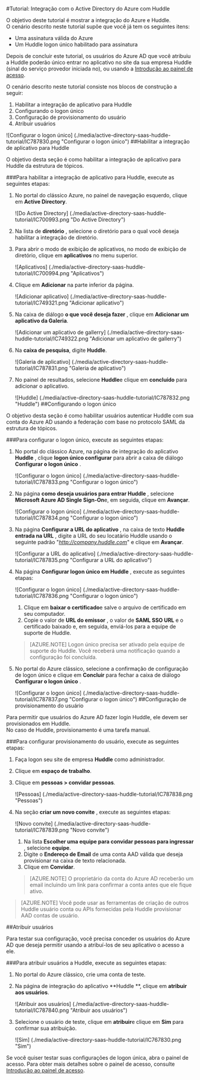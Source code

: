 <properties 
    pageTitle="Tutorial: Integração com o Active Directory do Azure com Huddle | Microsoft Azure" 
    description="Saiba como usar Huddle com o Azure Active Directory para habilitar o logon único, provisionamento automatizado e muito mais!" 
    services="active-directory" 
    authors="jeevansd"  
    documentationCenter="na" 
    manager="femila"/>
<tags 
    ms.service="active-directory" 
    ms.devlang="na" 
    ms.topic="article" 
    ms.tgt_pltfrm="na" 
    ms.workload="identity" 
    ms.date="09/29/2016" 
    ms.author="jeedes" />

#<a name="tutorial-azure-active-directory-integration-with-huddle"></a>Tutorial: Integração com o Active Directory do Azure com Huddle
  
O objetivo deste tutorial é mostrar a integração do Azure e Huddle.  
O cenário descrito neste tutorial supõe que você já tem os seguintes itens:

-   Uma assinatura válida do Azure
-   Um Huddle logon único habilitado para assinatura
  
Depois de concluir este tutorial, os usuários do Azure AD que você atribuiu a Huddle poderão único entrar no aplicativo no site da sua empresa Huddle (sinal do serviço provedor iniciada no), ou usando a [Introdução ao painel de acesso](active-directory-saas-access-panel-introduction.md).
  
O cenário descrito neste tutorial consiste nos blocos de construção a seguir:

1.  Habilitar a integração de aplicativo para Huddle
2.  Configurando o logon único
3.  Configuração de provisionamento do usuário
4.  Atribuir usuários

![Configurar o logon único] (./media/active-directory-saas-huddle-tutorial/IC787830.png "Configurar o logon único")
##<a name="enabling-the-application-integration-for-huddle"></a>Habilitar a integração de aplicativo para Huddle
  
O objetivo desta seção é como habilitar a integração de aplicativo para Huddle da estrutura de tópicos.

###<a name="to-enable-the-application-integration-for-huddle-perform-the-following-steps"></a>Para habilitar a integração de aplicativo para Huddle, execute as seguintes etapas:

1.  No portal do clássico Azure, no painel de navegação esquerdo, clique em **Active Directory**.

    ![Do Active Directory] (./media/active-directory-saas-huddle-tutorial/IC700993.png "Do Active Directory")

2.  Na lista de **diretório** , selecione o diretório para o qual você deseja habilitar a integração de diretório.

3.  Para abrir o modo de exibição de aplicativos, no modo de exibição de diretório, clique em **aplicativos** no menu superior.

    ![Aplicativos] (./media/active-directory-saas-huddle-tutorial/IC700994.png "Aplicativos")

4.  Clique em **Adicionar** na parte inferior da página.

    ![Adicionar aplicativo] (./media/active-directory-saas-huddle-tutorial/IC749321.png "Adicionar aplicativo")

5.  Na caixa de diálogo **o que você deseja fazer** , clique em **Adicionar um aplicativo da Galeria**.

    ![Adicionar um aplicativo de gallerry] (./media/active-directory-saas-huddle-tutorial/IC749322.png "Adicionar um aplicativo de gallerry")

6.  Na **caixa de pesquisa**, digite **Huddle**.

    ![Galeria de aplicativo] (./media/active-directory-saas-huddle-tutorial/IC787831.png "Galeria de aplicativo")

7.  No painel de resultados, selecione **Huddle**e clique em **concluído** para adicionar o aplicativo.

    ![Huddle] (./media/active-directory-saas-huddle-tutorial/IC787832.png "Huddle")
##<a name="configuring-single-sign-on"></a>Configurando o logon único
  
O objetivo desta seção é como habilitar usuários autenticar Huddle com sua conta do Azure AD usando a federação com base no protocolo SAML da estrutura de tópicos.

###<a name="to-configure-single-sign-on-perform-the-following-steps"></a>Para configurar o logon único, execute as seguintes etapas:

1.  No portal do clássico Azure, na página de integração do aplicativo **Huddle** , clique **logon único configurar** para abrir a caixa de diálogo **Configurar o logon único** .

    ![Configurar o logon único] (./media/active-directory-saas-huddle-tutorial/IC787833.png "Configurar o logon único")

2.  Na página **como deseja usuários para entrar Huddle** , selecione **Microsoft Azure AD Single Sign-On**e, em seguida, clique em **Avançar**.

    ![Configurar o logon único] (./media/active-directory-saas-huddle-tutorial/IC787834.png "Configurar o logon único")

3.  Na página **Configurar a URL do aplicativo** , na caixa de texto **Huddle entrada na URL** , digite a URL do seu locatário Huddle usando o seguinte padrão "*http://company.huddle.com*" e clique em **Avançar**.

    ![Configurar a URL do aplicativo] (./media/active-directory-saas-huddle-tutorial/IC787835.png "Configurar a URL do aplicativo")

4.  Na página **Configurar logon único em Huddle** , execute as seguintes etapas:

    ![Configurar o logon único] (./media/active-directory-saas-huddle-tutorial/IC787836.png "Configurar o logon único")

    1.  Clique em **baixar o certificado**e salve o arquivo de certificado em seu computador.
    2.  Copie o valor de **URL do emissor** , o valor de **SAML SSO URL** e o certificado baixado e, em seguida, enviá-los para a equipe de suporte de Huddle.

    >[AZURE.NOTE] Logon único precisa ser ativado pela equipe de suporte do Huddle.
Você receberá uma notificação quando a configuração foi concluída.

5.  No portal do Azure clássico, selecione a confirmação de configuração de logon único e clique em **Concluir** para fechar a caixa de diálogo **Configurar o logon único** .

    ![Configurar o logon único] (./media/active-directory-saas-huddle-tutorial/IC787837.png "Configurar o logon único")
##<a name="configuring-user-provisioning"></a>Configuração de provisionamento do usuário
  
Para permitir que usuários do Azure AD fazer login Huddle, ele devem ser provisionados em Huddle.  
No caso de Huddle, provisionamento é uma tarefa manual.

###<a name="to-configure-user-provisioning-perform-the-following-steps"></a>Para configurar provisionamento do usuário, execute as seguintes etapas:

1.  Faça logon seu site de empresa **Huddle** como administrador.

2.  Clique em **espaço de trabalho**.

3.  Clique em **pessoas \> convidar pessoas**.

    ![Pessoas] (./media/active-directory-saas-huddle-tutorial/IC787838.png "Pessoas")

4.  Na seção **criar um novo convite** , execute as seguintes etapas:

    ![Novo convite] (./media/active-directory-saas-huddle-tutorial/IC787839.png "Novo convite")

    1.  Na lista **Escolher uma equipe para convidar pessoas para ingressar** , selecione **equipe**.
    2.  Digite o **Endereço de Email** de uma conta AAD válida que deseja provisionar na caixa de texto relacionada.
    3.  Clique em **Convidar**.

    >[AZURE.NOTE] O proprietário da conta do Azure AD receberão um email incluindo um link para confirmar a conta antes que ele fique ativo.

>[AZURE.NOTE] Você pode usar as ferramentas de criação de outros Huddle usuário conta ou APIs fornecidas pela Huddle provisionar AAD contas de usuário.

##<a name="assigning-users"></a>Atribuir usuários
  
Para testar sua configuração, você precisa conceder os usuários do Azure AD que deseja permitir usando a atribuí-los de seu aplicativo o acesso a ele.

###<a name="to-assign-users-to-huddle-perform-the-following-steps"></a>Para atribuir usuários a Huddle, execute as seguintes etapas:

1.  No portal do Azure clássico, crie uma conta de teste.

2.  Na página de integração do aplicativo **Huddle **, clique em **atribuir aos usuários**.

    ![Atribuir aos usuários] (./media/active-directory-saas-huddle-tutorial/IC787840.png "Atribuir aos usuários")

3.  Selecione o usuário de teste, clique em **atribuir**e clique em **Sim** para confirmar sua atribuição.

    ![Sim] (./media/active-directory-saas-huddle-tutorial/IC767830.png "Sim")
  
Se você quiser testar suas configurações de logon única, abra o painel de acesso. Para obter mais detalhes sobre o painel de acesso, consulte [Introdução ao painel de acesso](active-directory-saas-access-panel-introduction.md).